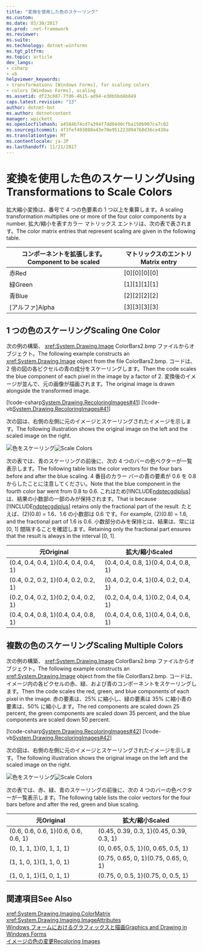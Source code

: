 ```yaml
---
title: "変換を使用した色のスケーリング"
ms.custom: 
ms.date: 03/30/2017
ms.prod: .net-framework
ms.reviewer: 
ms.suite: 
ms.technology: dotnet-winforms
ms.tgt_pltfrm: 
ms.topic: article
dev_langs:
- csharp
- vb
helpviewer_keywords:
- transformations [Windows Forms], for scaling colors
- colors [Windows Forms], scaling
ms.assetid: df23c887-7fd6-4b15-ad94-e30b5bd4b849
caps.latest.revision: "13"
author: dotnet-bot
ms.author: dotnetcontent
manager: wpickett
ms.openlocfilehash: a4584b74cd7a394f7dd04d0cfba150b907ca7c82
ms.sourcegitcommit: 4f3fef493080a43e70e951223894768d36ce430a
ms.translationtype: MT
ms.contentlocale: ja-JP
ms.lasthandoff: 11/21/2017
---
```

# <a name="using-transformations-to-scale-colors"></a><span data-ttu-id="3ac65-102">変換を使用した色のスケーリング</span><span class="sxs-lookup"><span data-stu-id="3ac65-102">Using Transformations to Scale Colors</span></span>
<span data-ttu-id="3ac65-103">拡大縮小変換は、番号で 4 つの色要素の 1 つ以上を乗算します。</span><span class="sxs-lookup"><span data-stu-id="3ac65-103">A scaling transformation multiplies one or more of the four color components by a number.</span></span> <span data-ttu-id="3ac65-104">拡大/縮小を表すカラー マトリックス エントリは、次の表で表されます。</span><span class="sxs-lookup"><span data-stu-id="3ac65-104">The color matrix entries that represent scaling are given in the following table.</span></span>  
  
|<span data-ttu-id="3ac65-105">コンポーネントを拡張します。</span><span class="sxs-lookup"><span data-stu-id="3ac65-105">Component to be scaled</span></span>|<span data-ttu-id="3ac65-106">マトリックスのエントリ</span><span class="sxs-lookup"><span data-stu-id="3ac65-106">Matrix entry</span></span>|  
|----------------------------|------------------|  
|<span data-ttu-id="3ac65-107">赤</span><span class="sxs-lookup"><span data-stu-id="3ac65-107">Red</span></span>|<span data-ttu-id="3ac65-108">[0][0]</span><span class="sxs-lookup"><span data-stu-id="3ac65-108">[0][0]</span></span>|  
|<span data-ttu-id="3ac65-109">緑</span><span class="sxs-lookup"><span data-stu-id="3ac65-109">Green</span></span>|<span data-ttu-id="3ac65-110">[1][1]</span><span class="sxs-lookup"><span data-stu-id="3ac65-110">[1][1]</span></span>|  
|<span data-ttu-id="3ac65-111">青</span><span class="sxs-lookup"><span data-stu-id="3ac65-111">Blue</span></span>|<span data-ttu-id="3ac65-112">[2][2]</span><span class="sxs-lookup"><span data-stu-id="3ac65-112">[2][2]</span></span>|  
|<span data-ttu-id="3ac65-113">[アルファ]</span><span class="sxs-lookup"><span data-stu-id="3ac65-113">Alpha</span></span>|<span data-ttu-id="3ac65-114">[3][3]</span><span class="sxs-lookup"><span data-stu-id="3ac65-114">[3][3]</span></span>|  
  
## <a name="scaling-one-color"></a><span data-ttu-id="3ac65-115">1 つの色のスケーリング</span><span class="sxs-lookup"><span data-stu-id="3ac65-115">Scaling One Color</span></span>  
 <span data-ttu-id="3ac65-116">次の例の構築、 <xref:System.Drawing.Image> ColorBars2.bmp ファイルからオブジェクト。</span><span class="sxs-lookup"><span data-stu-id="3ac65-116">The following example constructs an <xref:System.Drawing.Image> object from the file ColorBars2.bmp.</span></span> <span data-ttu-id="3ac65-117">コードは、2 倍の図の各ピクセルの青の成分をスケーリングします。</span><span class="sxs-lookup"><span data-stu-id="3ac65-117">Then the code scales the blue component of each pixel in the image by a factor of 2.</span></span> <span data-ttu-id="3ac65-118">変換後のイメージが並んで、元の画像が描画されます。</span><span class="sxs-lookup"><span data-stu-id="3ac65-118">The original image is drawn alongside the transformed image.</span></span>  
  
 [!code-csharp[System.Drawing.RecoloringImages#41](../../../../samples/snippets/csharp/VS_Snippets_Winforms/System.Drawing.RecoloringImages/CS/Class1.cs#41)]
 [!code-vb[System.Drawing.RecoloringImages#41](../../../../samples/snippets/visualbasic/VS_Snippets_Winforms/System.Drawing.RecoloringImages/VB/Class1.vb#41)]  
  
 <span data-ttu-id="3ac65-119">次の図は、右側の左側に元のイメージとスケーリングされたイメージを示します。</span><span class="sxs-lookup"><span data-stu-id="3ac65-119">The following illustration shows the original image on the left and the scaled image on the right.</span></span>  
  
 <span data-ttu-id="3ac65-120">![色をスケーリング](../../../../docs/framework/winforms/advanced/media/colortrans3.png "colortrans3")</span><span class="sxs-lookup"><span data-stu-id="3ac65-120">![Scale Colors](../../../../docs/framework/winforms/advanced/media/colortrans3.png "colortrans3")</span></span>  
  
 <span data-ttu-id="3ac65-121">次の表では、青のスケーリングの前後に、次の 4 つのバーの色ベクターが一覧表示します。</span><span class="sxs-lookup"><span data-stu-id="3ac65-121">The following table lists the color vectors for the four bars before and after the blue scaling.</span></span> <span data-ttu-id="3ac65-122">4 番目のカラー バーの青の要素が 0.6 を 0.8 からしたことに注意してください。</span><span class="sxs-lookup"><span data-stu-id="3ac65-122">Note that the blue component in the fourth color bar went from 0.8 to 0.6.</span></span> <span data-ttu-id="3ac65-123">これはため[!INCLUDE[ndptecgdiplus](../../../../includes/ndptecgdiplus-md.md)]は、結果の小数部の一部のみが保持されます。</span><span class="sxs-lookup"><span data-stu-id="3ac65-123">That is because [!INCLUDE[ndptecgdiplus](../../../../includes/ndptecgdiplus-md.md)] retains only the fractional part of the result.</span></span> <span data-ttu-id="3ac65-124">たとえば、(2)(0.8) = 1.6、1.6 の小数部は 0.6 です。</span><span class="sxs-lookup"><span data-stu-id="3ac65-124">For example, (2)(0.8) = 1.6, and the fractional part of 1.6 is 0.6.</span></span> <span data-ttu-id="3ac65-125">小数部分のみを保持とは、結果は、常には [0, 1] 間隔することを確認します。</span><span class="sxs-lookup"><span data-stu-id="3ac65-125">Retaining only the fractional part ensures that the result is always in the interval [0, 1].</span></span>  
  
|<span data-ttu-id="3ac65-126">元</span><span class="sxs-lookup"><span data-stu-id="3ac65-126">Original</span></span>|<span data-ttu-id="3ac65-127">拡大/縮小</span><span class="sxs-lookup"><span data-stu-id="3ac65-127">Scaled</span></span>|  
|--------------|------------|  
|<span data-ttu-id="3ac65-128">(0.4, 0.4, 0.4, 1)</span><span class="sxs-lookup"><span data-stu-id="3ac65-128">(0.4, 0.4, 0.4, 1)</span></span>|<span data-ttu-id="3ac65-129">(0.4, 0.4, 0.8, 1)</span><span class="sxs-lookup"><span data-stu-id="3ac65-129">(0.4, 0.4, 0.8, 1)</span></span>|  
|<span data-ttu-id="3ac65-130">(0.4, 0.2, 0.2, 1)</span><span class="sxs-lookup"><span data-stu-id="3ac65-130">(0.4, 0.2, 0.2, 1)</span></span>|<span data-ttu-id="3ac65-131">(0.4, 0.2, 0.4, 1)</span><span class="sxs-lookup"><span data-stu-id="3ac65-131">(0.4, 0.2, 0.4, 1)</span></span>|  
|<span data-ttu-id="3ac65-132">(0.2, 0.4, 0.2, 1)</span><span class="sxs-lookup"><span data-stu-id="3ac65-132">(0.2, 0.4, 0.2, 1)</span></span>|<span data-ttu-id="3ac65-133">(0.2, 0.4, 0.4, 1)</span><span class="sxs-lookup"><span data-stu-id="3ac65-133">(0.2, 0.4, 0.4, 1)</span></span>|  
|<span data-ttu-id="3ac65-134">(0.4, 0.4, 0.8, 1)</span><span class="sxs-lookup"><span data-stu-id="3ac65-134">(0.4, 0.4, 0.8, 1)</span></span>|<span data-ttu-id="3ac65-135">(0.4, 0.4, 0.6, 1)</span><span class="sxs-lookup"><span data-stu-id="3ac65-135">(0.4, 0.4, 0.6, 1)</span></span>|  
  
## <a name="scaling-multiple-colors"></a><span data-ttu-id="3ac65-136">複数の色のスケーリング</span><span class="sxs-lookup"><span data-stu-id="3ac65-136">Scaling Multiple Colors</span></span>  
 <span data-ttu-id="3ac65-137">次の例の構築、 <xref:System.Drawing.Image> ColorBars2.bmp ファイルからオブジェクト。</span><span class="sxs-lookup"><span data-stu-id="3ac65-137">The following example constructs an <xref:System.Drawing.Image> object from the file ColorBars2.bmp.</span></span> <span data-ttu-id="3ac65-138">コードは、イメージ内の各ピクセルの赤、緑、および青のコンポーネントをスケーリングします。</span><span class="sxs-lookup"><span data-stu-id="3ac65-138">Then the code scales the red, green, and blue components of each pixel in the image.</span></span> <span data-ttu-id="3ac65-139">赤の要素は、25% に縮小し、緑の要素は 35% に縮小青の要素は、50% に縮小します。</span><span class="sxs-lookup"><span data-stu-id="3ac65-139">The red components are scaled down 25 percent, the green components are scaled down 35 percent, and the blue components are scaled down 50 percent.</span></span>  
  
 [!code-csharp[System.Drawing.RecoloringImages#42](../../../../samples/snippets/csharp/VS_Snippets_Winforms/System.Drawing.RecoloringImages/CS/Class1.cs#42)]
 [!code-vb[System.Drawing.RecoloringImages#42](../../../../samples/snippets/visualbasic/VS_Snippets_Winforms/System.Drawing.RecoloringImages/VB/Class1.vb#42)]  
  
 <span data-ttu-id="3ac65-140">次の図は、右側の左側に元のイメージとスケーリングされたイメージを示します。</span><span class="sxs-lookup"><span data-stu-id="3ac65-140">The following illustration shows the original image on the left and the scaled image on the right.</span></span>  
  
 <span data-ttu-id="3ac65-141">![色をスケーリング](../../../../docs/framework/winforms/advanced/media/colortrans4.png "colortrans4")</span><span class="sxs-lookup"><span data-stu-id="3ac65-141">![Scale Colors](../../../../docs/framework/winforms/advanced/media/colortrans4.png "colortrans4")</span></span>  
  
 <span data-ttu-id="3ac65-142">次の表では、赤、緑、青のスケーリングの前後に、次の 4 つのバーの色ベクターが一覧表示します。</span><span class="sxs-lookup"><span data-stu-id="3ac65-142">The following table lists the color vectors for the four bars before and after the red, green and blue scaling.</span></span>  
  
|<span data-ttu-id="3ac65-143">元</span><span class="sxs-lookup"><span data-stu-id="3ac65-143">Original</span></span>|<span data-ttu-id="3ac65-144">拡大/縮小</span><span class="sxs-lookup"><span data-stu-id="3ac65-144">Scaled</span></span>|  
|--------------|------------|  
|<span data-ttu-id="3ac65-145">(0.6, 0.6, 0.6, 1)</span><span class="sxs-lookup"><span data-stu-id="3ac65-145">(0.6, 0.6, 0.6, 1)</span></span>|<span data-ttu-id="3ac65-146">(0.45, 0.39, 0.3, 1)</span><span class="sxs-lookup"><span data-stu-id="3ac65-146">(0.45, 0.39, 0.3, 1)</span></span>|  
|<span data-ttu-id="3ac65-147">(0, 1, 1, 1)</span><span class="sxs-lookup"><span data-stu-id="3ac65-147">(0, 1, 1, 1)</span></span>|<span data-ttu-id="3ac65-148">(0, 0.65, 0.5, 1)</span><span class="sxs-lookup"><span data-stu-id="3ac65-148">(0, 0.65, 0.5, 1)</span></span>|  
|<span data-ttu-id="3ac65-149">(1, 1, 0, 1)</span><span class="sxs-lookup"><span data-stu-id="3ac65-149">(1, 1, 0, 1)</span></span>|<span data-ttu-id="3ac65-150">(0.75, 0.65, 0, 1)</span><span class="sxs-lookup"><span data-stu-id="3ac65-150">(0.75, 0.65, 0, 1)</span></span>|  
|<span data-ttu-id="3ac65-151">(1, 0, 1, 1)</span><span class="sxs-lookup"><span data-stu-id="3ac65-151">(1, 0, 1, 1)</span></span>|<span data-ttu-id="3ac65-152">(0.75, 0, 0.5, 1)</span><span class="sxs-lookup"><span data-stu-id="3ac65-152">(0.75, 0, 0.5, 1)</span></span>|  
  
## <a name="see-also"></a><span data-ttu-id="3ac65-153">関連項目</span><span class="sxs-lookup"><span data-stu-id="3ac65-153">See Also</span></span>  
 <xref:System.Drawing.Imaging.ColorMatrix>  
 <xref:System.Drawing.Imaging.ImageAttributes>  
 [<span data-ttu-id="3ac65-154">Windows フォームにおけるグラフィックスと描画</span><span class="sxs-lookup"><span data-stu-id="3ac65-154">Graphics and Drawing in Windows Forms</span></span>](../../../../docs/framework/winforms/advanced/graphics-and-drawing-in-windows-forms.md)  
 [<span data-ttu-id="3ac65-155">イメージの色の変更</span><span class="sxs-lookup"><span data-stu-id="3ac65-155">Recoloring Images</span></span>](../../../../docs/framework/winforms/advanced/recoloring-images.md)
